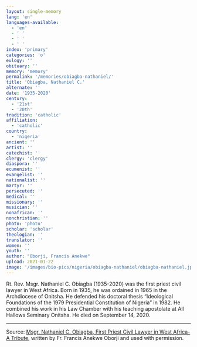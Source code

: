 ```yaml
---
layout: single-memory
lang: 'en'
languages-available:
  - 'en'
  - ' '
  - ' '
  - ' '
index: 'primary'
categories: 'o'
eulogy: ''
obituary: ''
memory: 'memory'
permalink: '/memories/obiagba-nathaniel/'
title: 'Obiagba, Nathaniel C.'
alternate: ''
date: '1935-2020'
century:
  - '21st'
  - '20th'                     
tradition: 'catholic'                       
affiliation:
  - 'catholic'
country:
  - 'nigeria'
ancient: ''
artist: ''
catechist: ''
clergy: 'clergy'
diaspora: ''
ecumenist: ''
evangelist: ''
nationalist: ''
martyr: ''
persecuted: ''
medical: ''
missionary: ''
musician: ''
nonafrican: ''
nonchristian: ''
photo: 'photo'
scholar: 'scholar'
theologian: ''
translator: ''
women: ''
youth: ''
author: "Oborji, Francis Anekwe"
upload: 2021-01-22
image: '/images/bio-pics/nigeria/obiagba-nathaniel/obiagba-nathaniel.jpg'
---
```


Rt. Rev. Msgr. Nathaniel C. Obiagba (1935-2020) was the first priest civil lawyer in West Africa. Born in 1935, he was ordained in 1965 in the Archdiocese of Onitsha. He defended his doctoral thesis “Ideological Foundations of the 1979 Presidential Constitution of Nigeria” in 1982. He combined his work in his Law Chamber with his teaching apostolate at All Hallows Seminary Onitsha. He died on September 14, 2020.

---

Source: [Msgr. Nathaniel C. Obiagba, First Priest Civil Lawyer in West Africa-A Tribute]({{site.url}}/resources/memories/obiagba-tribute.pdf), written by Fr. Francis Anekwe Oborji and used with permission.

